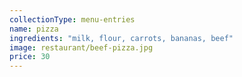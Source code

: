 ```yaml
---
collectionType: menu-entries
name: pizza
ingredients: "milk, flour, carrots, bananas, beef"
image: restaurant/beef-pizza.jpg
price: 30
---
```

